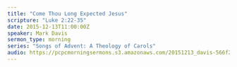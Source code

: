 ```yaml
---
title: "Come Thou Long Expected Jesus"
scripture: "Luke 2:22-35"
date: 2015-12-13T11:00:00Z
speaker: Mark Davis
sermon_type: morning
series: "Songs of Advent: A Theology of Carols"
audio: https://pcpcmorningsermons.s3.amazonaws.com/20151213_davis-566f2bc393e21.mp3 
---
```



